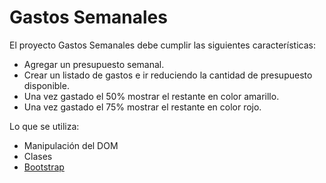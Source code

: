 # Gastos Semanales

El proyecto Gastos Semanales debe cumplir las siguientes características:

* Agregar un presupuesto semanal.
* Crear un listado de gastos e ir reduciendo la cantidad de presupuesto disponible.
* Una vez gastado el 50% mostrar el restante en color amarillo.
* Una vez gastado el 75% mostrar el restante en color rojo.

Lo que se utiliza:

* Manipulación del DOM
* Clases
* [Bootstrap](https://getbootstrap.com/)